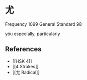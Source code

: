 # 尤
Frequency 1099
General Standard 98

yóu
especially, particularly

## References
- [[HSK 4]]
- [[4 Strokes]]
- [[尢 Radical]]